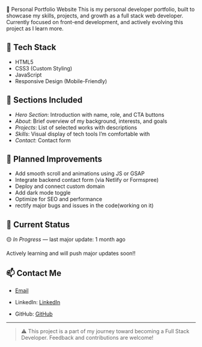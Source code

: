 💼 Personal Portfolio Website
This is my personal developer portfolio, built to showcase my skills, projects, and growth as a full stack web developer.  
Currently focused on front-end development, and actively evolving this project as I learn more.
## 🧰 Tech Stack
- HTML5
- CSS3 (Custom Styling)
- JavaScript 
- Responsive Design (Mobile-Friendly)

## 📂 Sections Included
- *Hero Section*: Introduction with name, role, and CTA buttons
- *About*: Brief overview of my background, interests, and goals
- *Projects*: List of selected works with descriptions
- *Skills*: Visual display of tech tools I’m comfortable with
- *Contact*: Contact form 

## 📌 Planned Improvements
- Add smooth scroll and animations using JS or GSAP
- Integrate backend contact form (via Netlify or Formspree)
- Deploy and connect custom domain
- Add dark mode toggle
- Optimize for SEO and performance
- rectify major bugs and issues in the code(working on it)

## 🚧 Current Status
🟡 *In Progress* — last major update: 1 month ago  

Actively learning and will push major updates soon!!

## 📫 Contact Me
- [Email](mailto:charitha57807@gmail.com)

- LinkedIn: [LinkedIn](https://www.linkedin.com/in/charitha-c-4661b7329)

- GitHub: [GitHub](https://github.com/cha861)


---

> ⚠ This project is a part of my journey toward becoming a Full Stack Developer. Feedback and contributions are welcome!
